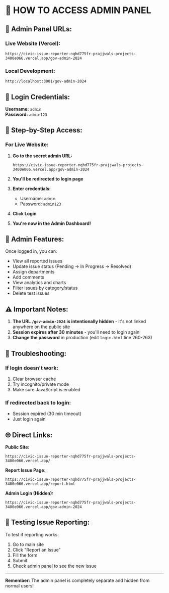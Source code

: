 # 🔐 HOW TO ACCESS ADMIN PANEL

## 📍 Admin Panel URLs:

### Live Website (Vercel):
```
https://civic-issue-reporter-nqhd775fr-prajjwals-projects-3400e066.vercel.app/gov-admin-2024
```

### Local Development:
```
http://localhost:3001/gov-admin-2024
```

## 🔑 Login Credentials:

**Username:** `admin`  
**Password:** `admin123`

## 📝 Step-by-Step Access:

### For Live Website:

1. **Go to the secret admin URL:**
   ```
   https://civic-issue-reporter-nqhd775fr-prajjwals-projects-3400e066.vercel.app/gov-admin-2024
   ```

2. **You'll be redirected to login page**

3. **Enter credentials:**
   - Username: `admin`
   - Password: `admin123`

4. **Click Login**

5. **You're now in the Admin Dashboard!**

## 🎯 Admin Features:

Once logged in, you can:
- View all reported issues
- Update issue status (Pending → In Progress → Resolved)
- Assign departments
- Add comments
- View analytics and charts
- Filter issues by category/status
- Delete test issues

## ⚠️ Important Notes:

1. **The URL `/gov-admin-2024` is intentionally hidden** - it's not linked anywhere on the public site
2. **Session expires after 30 minutes** - you'll need to login again
3. **Change the password** in production (edit `login.html` line 260-263)

## 🔧 Troubleshooting:

### If login doesn't work:
1. Clear browser cache
2. Try incognito/private mode
3. Make sure JavaScript is enabled

### If redirected back to login:
- Session expired (30 min timeout)
- Just login again

## 🌐 Direct Links:

**Public Site:**
```
https://civic-issue-reporter-nqhd775fr-prajjwals-projects-3400e066.vercel.app/
```

**Report Issue Page:**
```
https://civic-issue-reporter-nqhd775fr-prajjwals-projects-3400e066.vercel.app/report.html
```

**Admin Login (Hidden):**
```
https://civic-issue-reporter-nqhd775fr-prajjwals-projects-3400e066.vercel.app/gov-admin-2024
```

## 📱 Testing Issue Reporting:

To test if reporting works:
1. Go to main site
2. Click "Report an Issue"
3. Fill the form
4. Submit
5. Check admin panel to see the new issue

---

**Remember:** The admin panel is completely separate and hidden from normal users!

